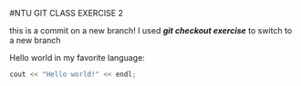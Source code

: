 #NTU GIT CLASS EXERCISE 2

this is a commit on a new branch! I used **_git checkout exercise_** to switch to a new branch

Hello world in my favorite language:

```C++
cout << "Hello world!" << endl;

```